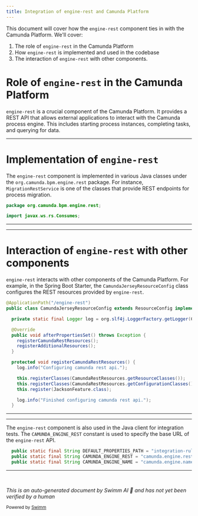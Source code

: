 ```yaml
---
title: Integration of engine-rest and Camunda Platform
---
```

This document will cover how the `engine-rest` component ties in with the Camunda Platform. We'll cover:

1. The role of `engine-rest` in the Camunda Platform
2. How `engine-rest` is implemented and used in the codebase
3. The interaction of `engine-rest` with other components.

# Role of `engine-rest` in the Camunda Platform

`engine-rest` is a crucial component of the Camunda Platform. It provides a REST API that allows external applications to interact with the Camunda process engine. This includes starting process instances, completing tasks, and querying for data.

<SwmSnippet path="/engine-rest/engine-rest/src/main/java/org/camunda/bpm/engine/rest/MigrationRestService.java" line="17">

---

# Implementation of `engine-rest`

The `engine-rest` component is implemented in various Java classes under the `org.camunda.bpm.engine.rest` package. For instance, `MigrationRestService` is one of the classes that provide REST endpoints for process migration.

```java
package org.camunda.bpm.engine.rest;

import javax.ws.rs.Consumes;
```

---

</SwmSnippet>

<SwmSnippet path="/spring-boot-starter/starter-rest/src/main/java/org/camunda/bpm/spring/boot/starter/rest/CamundaJerseyResourceConfig.java" line="26">

---

# Interaction of `engine-rest` with other components

`engine-rest` interacts with other components of the Camunda Platform. For example, in the Spring Boot Starter, the `CamundaJerseyResourceConfig` class configures the REST resources provided by `engine-rest`.

```java
@ApplicationPath("/engine-rest")
public class CamundaJerseyResourceConfig extends ResourceConfig implements InitializingBean {

  private static final Logger log = org.slf4j.LoggerFactory.getLogger(CamundaJerseyResourceConfig.class);

  @Override
  public void afterPropertiesSet() throws Exception {
    registerCamundaRestResources();
    registerAdditionalResources();
  }

  protected void registerCamundaRestResources() {
    log.info("Configuring camunda rest api.");

    this.registerClasses(CamundaRestResources.getResourceClasses());
    this.registerClasses(CamundaRestResources.getConfigurationClasses());
    this.register(JacksonFeature.class);

    log.info("Finished configuring camunda rest api.");
  }

```

---

</SwmSnippet>

<SwmSnippet path="/clients/java/client/src/it/java/org/camunda/bpm/client/util/PropertyUtil.java" line="27">

---

The `engine-rest` component is also used in the Java client for integration tests. The `CAMUNDA_ENGINE_REST` constant is used to specify the base URL of the `engine-rest` API.

```java
  public static final String DEFAULT_PROPERTIES_PATH = "integration-rules.properties";
  public static final String CAMUNDA_ENGINE_REST = "camunda.engine.rest";
  public static final String CAMUNDA_ENGINE_NAME = "camunda.engine.name";
```

---

</SwmSnippet>

&nbsp;

*This is an auto-generated document by Swimm AI 🌊 and has not yet been verified by a human*

<SwmMeta version="3.0.0" repo-id="Z2l0aHViJTNBJTNBQ2l0aS1jYW11bmRhJTNBJTNBZ2lsYWRuYXZvdA==" repo-name="Citi-camunda" doc-type="follow-up"><sup>Powered by [Swimm](/)</sup></SwmMeta>
